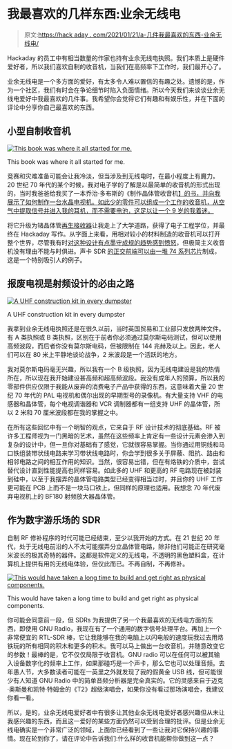 # 我最喜欢的几样东西:业余无线电

> 原文:[https://hack aday . com/2021/01/21/a-几件我最喜欢的东西-业余无线电/](https://hackaday.com/2021/01/21/a-few-of-my-favorite-things-amateur-radio/)

Hackaday 的员工中有相当数量的作家也持有业余无线电执照。我们本质上是硬件爱好者，所以我们喜欢自制的收音机，当我们在高频率下工作时，我们最开心了。

业余无线电是一个多方面的爱好，有太多令人难以置信的有趣之处。遗憾的是，作为一个社区，我们有时会在争论细节时陷入负面情绪。所以今天我们来谈谈业余无线电爱好中我最喜欢的几件事。我希望你会觉得它们有趣和有娱乐性，并在下面的评论中分享你自己最喜欢的东西。

## 小型自制收音机

[![This book was where it all started for me.](../Images/225f3d3a89315cdbd7716aa91cf06f58.png)](https://hackaday.com/wp-content/uploads/2017/01/matr-cover.jpg)

This book was where it all started for me.

竞赛和灾难准备可能会让我冷淡，但当涉及到无线电时，在最小程度上有魔力。20 世纪 70 年代的某个时候，我对电子学的了解是以最简单的收音机的形式出现的，当时我爸爸给我买了一本乔治·多布斯的《制作晶体管收音机[】的书，并向我展示了如何制作一台水晶电视机。如此少的零件可以组成一个工作的收音机，从空气中提取信号并进入我的耳机，而不需要电池，这足以让一个 9 岁的我着迷。](https://hackaday.com/2017/02/03/books-you-should-read-making-a-transistor-radio/)

将它升级为锗晶体管[再生接收器](https://hackaday.com/2017/02/01/everyone-should-build-at-least-one-regenerative-radio-receiver/)让我走上了大学道路，获得了电子工程学位，并最终在 Hackaday 写作。从字面上来看，用相对较小的材料制造的收音机可以打开整个世界，尽管我有时[对这种设计有点墨守成规的趋势感到愤怒](https://hackaday.com/2017/12/07/radio-amateuring-like-its-1975/)，但极简主义收音机没有理由不能与时俱进。声卡 SDR [的正交前端可以由一堆 74 系列芯片](https://hackaday.com/2017/05/16/if-the-i-and-q-of-software-defined-radio-are-your-nemesis-read-on/)制成，这是一个特别吸引人的例子。

## 报废电视是射频设计的必由之路

[![A UHF construction kit in every dumpster](../Images/92621971cf47bdf11c0a7161e0617997.png)](https://hackaday.com/wp-content/uploads/2016/07/mechanical-tv-tuner.jpg)

A UHF construction kit in every dumpster

我拿到业余无线电执照还是在很久以前，当时英国贸易和工业部只发放两种文件。有 A 类执照或 B 类执照，区别在于前者你必须通过莫尔斯电码测试，但可以使用高频波段，而后者你没有莫尔斯电码，但被限制在 144 兆赫及以上。因此，老人们可以在 80 米上平静地谈论战争，2 米波段是一个活跃的地方。

我对莫尔斯电码毫无兴趣，所以我有一个 B 级执照，因为无线电建设是我的热情所在，所以现在我开始建设甚高频和超高频波段。我没有成年人的预算，所以我的零部件供应仅限于我能从废弃的消费电子产品中获得的东西，这意味着大量 20 世纪 70 年代的 PAL 电视机和偶尔出现的早期型号的录像机。有大量支持 VHF 的电感器和晶体管，每个电视调谐器和 VCR 调制器都有一组支持 UHF 的晶体管，所以 2 米和 70 厘米波段都在我的掌握之中。

在所有这些回忆中有一个明智的观点，它来自于 RF 设计技术的彻底基础。RF 被许多工程师视为一门黑暗的艺术，虽然在这些频率上肯定有一些设计元素会渗入到复杂的设计中，但一旦你对基础有了感觉，它就很容易掌握。当你通过用铜线和马口铁组装带状线电路来学习带状线电路时，你会学到很多关于屏蔽、阻抗、路由和相邻电路之间的相互作用的知识。当然，很容易出错，但在有烙铁的介质中，尝试替代设计直到性能提高也同样容易。如此多的 UHF 和更高的 RF 电路现在被封装到硅中，以至于我摆弄的晶体管电路类型已经变得相当过时，并且你的 UHF 工作更可能在 PCB 上而不是一块马口铁上，但同样的原理也适用。我想念 70 年代废弃电视机上的 BF180 射频放大器晶体管。

## 作为数字游乐场的 SDR

自制 RF 修补程序的时代可能已经结束，至少以我开始的方式。在 21 世纪 20 年代，处于无线电前沿的人不太可能摆弄分立晶体管电路，除非他们可能正在研究毫米波长的极其奇特的器件。这都是软件定义的无线电，不透明的黑色塑料盒，在计算机上提供有用的无线电体验，但仅此而已。不再自制，不再修补。

[![This would have taken a long time to build and get right as physical components.](../Images/c191c1b1121608453ed9959c8ece37bc.png)](https://hackaday.com/wp-content/uploads/2020/03/gold-cables-thd-flowgraph.jpg)

This would have taken a long time to build and get right as physical components.

你可能会同意前一段，但 SDRs 为我提供了另一个我最喜欢的无线电方面的东西，即使用 GNU Radio，我现在有了一个通用的数字信号处理平台。再加上一个非常便宜的 RTL-SDR 棒，它让我能够在我的电脑上以闪电般的速度玩我过去用烙铁玩的所有相同的积木和更多的积木。我可以马上做出一台收音机，并随意改变它的参数！最棒的是，它不仅仅局限于收音机。GNU radio 可以在任何可以被其输入设备数字化的频率上工作，如果那碰巧是一个声卡，那么它也可以处理音频。去年愚人节，大多数读者可能在一英里之外就发现了我的假黄金 USB 线，但可能很少有人知道 GNU Radio 中的简单音频分析器是完全真实的。它的灵感来自于迈克·奥斯曼和凯特·特姆金的《T2》超级演唱会，如果你没有看过那场演唱会，我建议你看一看。

所以，是的，业余无线电爱好者中有很多让其他业余无线电爱好者感兴趣但从未让我感兴趣的东西，而且这一爱好的某些方面仍然可以受到合理的批评。但是业余无线电确实是一个非常广泛的领域，上面你已经看到了一些让我对它保持兴趣的事情。现在轮到你了，请在评论中告诉我们:什么样的收音机能帮你做到这一点？